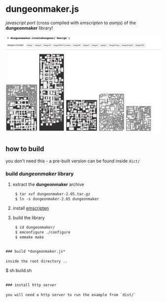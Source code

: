 # dungeonmaker.js

*javascript port* (cross compiled with *emscripten* to *asmjs*) of the **dungeonmaker** library!

![preview](./preview.png)


## how to build

you don't need this - a pre-built version can be found inside `dict/`

### build *dungeonmaker* library

1. extract the **dungeonmaker** archive

   ```
    $ tar xvf dungeonmaker-2.05.tar.gz
    $ ln -s dungeonmaker-2.05 dungeonmaker
   ```

2. install [emscripten](http://kripken.github.io/emscripten-site/)
3. build the library

   ```
    $ cd dungeonmaker/
    $ emconfigure ./configure
    $ emmake make
  ```

### build *dungeonmaker.js*

inside the root directory ..

```
  $ sh build.sh
```

### install http server

you will need a http server to run the example from `dist/`




